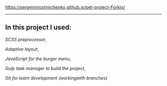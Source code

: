 https://sergejmiroshnichenko.github.io/pet-project-Forkio/
******************



## In this project I used:

_SCSS preprocessor_,


  _Adaptive layout_,
  
  
  _JavaScript for the burger menu_,
  
  
_Gulp task manager to build the project_,


_Git for team development (workingwith branches)_

